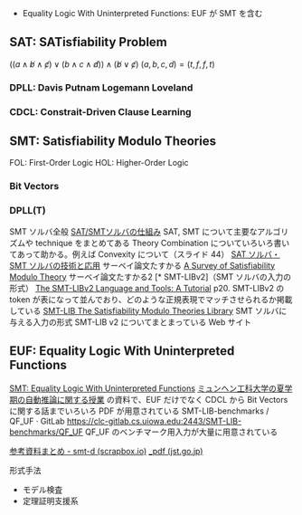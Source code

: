 $$
\newcommand{\not}{\overline}
$$
- Equality Logic With Uninterpreted Functions: EUF が SMT を含む

## SAT: SATisfiability Problem
$((a\land\not b\land\not c)\lor(b\land c\land\not d))\land(\not b\lor\not c)$
$(a,b,c,d)=(t,f,f,t)$
### DPLL: Davis Putnam Logemann Loveland

### CDCL: Constrait-Driven Clause Learning

## SMT: Satisfiability Modulo Theories
FOL: First-Order Logic
HOL: Higher-Order Logic

### Bit Vectors

### DPLL(T)
SMT ソルバ全般
[SAT/SMTソルバの仕組み](https://www.slideshare.net/sakai/satsmt)
 	SAT, SMT について主要なアルゴリズムや technique をまとめてある
 	Theory Combination についていろいろ書いてあって助かる。例えば Convexity について（スライド 44）
 [SAT ソルバ・SMT ソルバの技術と応用](https://www.jstage.jst.go.jp/article/jssst/27/3/27_3_3_24/_pdf)
 	サーベイ論文たすかる
 [A Survey of Satisfiability Modulo Theory](https://arxiv.org/abs/1606.04786)
 	サーベイ論文たすかる2
[* SMT-LIBv2]（SMT ソルバの入力の形式）
[The SMT-LIBv2 Language and Tools: A Tutorial](http://smtlib.github.io/jSMTLIB/SMTLIBTutorial.pdf)
 	p20. SMT-LIBv2 の token が表になって並んでおり、どのような正規表現でマッチさせられるか掲載している
[SMT-LIB The Satisfiability Modulo Theories Library](http://smtlib.cs.uiowa.edu/)
 	SMT ソルバに与える入力の形式 SMT-LIB v2 についてまとまっている Web サイト

## EUF: Equality Logic With Uninterpreted Functions
 [SMT: Equality Logic With Uninterpreted Functions](https://www21.in.tum.de/teaching/sar/SS20/6.pdf)
		[ミュンヘン工科大学の夏学期の自動推論に関する授業](https://www21.in.tum.de/teaching/sar/SS20/) の資料で、EUF だけでなく CDCL から Bit Vectors に関する話までいろいろ PDF が用意されている
	SMT-LIB-benchmarks / QF_UF · GitLab https://clc-gitlab.cs.uiowa.edu:2443/SMT-LIB-benchmarks/QF_UF
		QF_UF のベンチマーク用入力が大量に用意されている


[参考資料まとめ - smt-d (scrapbox.io)](https://scrapbox.io/smt-d/%E5%8F%82%E8%80%83%E8%B3%87%E6%96%99%E3%81%BE%E3%81%A8%E3%82%81)
[_pdf (jst.go.jp)](https://www.jstage.jst.go.jp/article/jssst/27/3/27_3_3_24/_pdf)


形式手法
- モデル検査
- 定理証明支援系